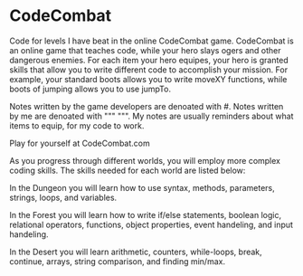# CodeCombat
Code for levels I have beat in the online CodeCombat game. 
CodeCombat is an online game that teaches code, while your hero slays ogers and other dangerous enemies.
For each item your hero equipes, your hero is granted skills that allow you to write different code to accomplish your mission. 
For example, your standard boots allows you to write moveXY functions, while boots of jumping allows you to use jumpTo.

Notes written by the game developers are denoated with #. 
Notes written by me are denoated with """ """. 
My notes are usually reminders about what items to equip, for my code to work. 

Play for yourself at CodeCombat.com 

As you progress through different worlds, you will employ more complex coding skills. The skills needed for each world are listed below: 

In the Dungeon you will learn how to use syntax, methods, parameters, strings, loops, and variables. 

In the Forest you will learn how to write if/else statements, boolean logic, relational operators, functions, object properties, event handeling, and input handeling. 

In the Desert you will learn arithmetic, counters, while-loops, break, continue, arrays, string comparison, and finding min/max. 
